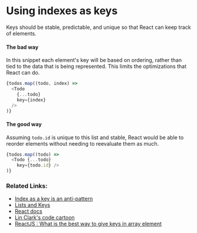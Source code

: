 # Using indexes as keys
Keys should be stable, predictable, and unique so that React can keep track of elements.

#### The bad way

In this snippet each element's key will be based on ordering, rather than tied to the data that is being represented. This limits the optimizations that React can do.
```javascript
{todos.map((todo, index) =>
  <Todo
    {...todo}
    key={index}
  />
)}
```

#### The good way

Assuming `todo.id` is unique to this list and stable, React would be able to reorder elements without needing to reevaluate them as much.

```javascript
{todos.map((todo) =>
  <Todo {...todo}
    key={todo.id} />
)}
```

### Related Links:
- [Index as a key is an anti-pattern](https://medium.com/@robinpokorny/index-as-a-key-is-an-anti-pattern-e0349aece318)
- [Lists and Keys](https://reactjs.org/docs/lists-and-keys.html)
- [React docs](https://reactjs.org/docs/reconciliation.html#tradeoffs)
- [Lin Clark's code cartoon](https://youtu.be/-t8eOoRsJ7M?t=981)
- [ReactJS : What is the best way to give keys in array element](https://stackoverflow.com/questions/49841086/reactjs-what-is-the-best-way-to-give-keys-in-array-element)

